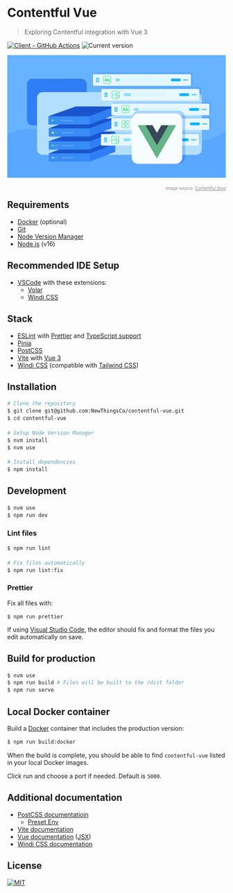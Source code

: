# Contentful Vue

> Exploring Contentful integration with Vue 3

[![Client - GitHub Actions][client-badge]][client-logs] ![Current version][current-version]

<figure style="margin: 0 0 -1rem; position: relative; max-width: 50rem;">

![Contentful with Vue.js image by Contentful.com][cover-image]

<figcaption style="opacity: 0.5; text-align: right;">

<sup><small>Image source: [Contentful blog][contentful-blog]</small></sup>

</figcaption>

</figure>

## Requirements

- [Docker][docker] (optional)
- [Git][git]
- [Node Version Manager][nvm]
- [Node.js][node] (v16)

## Recommended IDE Setup

- [VSCode][vscode] with these extensions:
  - [Volar][vscode-volar]
  - [Windi CSS][vscode-windi-css]

## Stack

- [ESLint][eslint] with [Prettier][prettier] and [TypeScript support][eslint-ts]
- [Pinia][pinia]
- [PostCSS][postcss]
- [Vite][vite] with [Vue 3][vue]
- [Windi CSS][windi-css] (compatible with [Tailwind CSS][tailwind-css])

## Installation

```sh
# Clone the repository
$ git clone git@github.com:NewThingsCo/contentful-vue.git
$ cd contentful-vue

# Setup Node Version Manager
$ nvm install
$ nvm use

# Install dependencies
$ npm install
```

## Development

```sh
$ nvm use
$ npm run dev
```

### Lint files

```sh
$ npm run lint

# Fix files automatically
$ npm run lint:fix
```

### Prettier

Fix all files with:

```
$ npm run prettier
```

If using [Visual Studio Code][vscode], the editor should fix and format the files you edit automatically on save.

## Build for production

```sh
$ nvm use
$ npm run build # Files will be built to the /dist folder
$ npm run serve
```

[vscode]: https://code.visualstudio.com/

## Local Docker container

Build a [Docker][docker] container that includes the production version:

```sh
$ npm run build:docker
```

When the build is complete, you should be able to find `contentful-vue` listed in your local Docker images.

Click run and choose a port if needed. Default is `5000`.

## Additional documentation

- [PostCSS documentatioin][postcss-docs]
  - [Preset Env][postcss-preset-env]
- [Vite documentation][vite-docs]
- [Vue documentation][vue-docs] ([JSX][vue-jsx-next])
- [Windi CSS documentation][windi-css-docs]

## License

[![MIT][mit-badge]][license]

[client-badge]: https://github.com/NewThingsCo/contentful-vue/workflows/Client/badge.svg
[client-logs]: https://github.com/NewThingsCo/contentful-vue/actions/workflows/client.yml
[contentful-blog]: https://www.contentful.com/blog/2021/08/26/build-using-vue-and-contentful/
[cover-image]: ./docs/cover-image.webp
[current-version]: https://img.shields.io/badge/dynamic/json?color=informational&label=Version&query=version&url=https%3A%2F%2Fraw.githubusercontent.com%2FNewThingsCo%2Fcontentful-vue%2Fmain%2Fpackage.json
[docker]: https://www.docker.com/
[eslint-ts]: https://github.com/typescript-eslint/typescript-eslint
[eslint]: https://eslint.org/
[git]: https://git-scm.com
[license]: ./LICENSE.md
[mit-badge]: https://img.shields.io/badge/license-MIT-green.svg
[node-version]: https://img.shields.io/badge/Node-v16-brightgreen.svg
[node]: https://nodejs.org/en
[nvm]: https://github.com/nvm-sh/nvm
[pinia]: https://pinia.esm.dev/
[postcss]: https://postcss.org/
[postcss-docs]: https://github.com/postcss/postcss
[postcss-preset-env]: https://preset-env.cssdb.org/
[prettier]: https://prettier.io/
[vite-docs]: https://vitejs.dev/guide/
[vite]: https://vitejs.dev/
[vscode-volar]: https://marketplace.visualstudio.com/items?itemName=johnsoncodehk.volar
[vscode-windi-css]: https://marketplace.visualstudio.com/items?itemName=voorjaar.windicss-intellisense
[vscode]: https://code.visualstudio.com/
[vue-docs]: https://v3.vuejs.org/guide/introduction.html
[vue-jsx-next]: https://github.com/vuejs/jsx-next
[vue]: https://v3.vuejs.org/
[tailwind-css]: https://tailwindcss.com/
[windi-css-docs]: https://windicss.org/guide/
[windi-css]: https://windicss.org/
